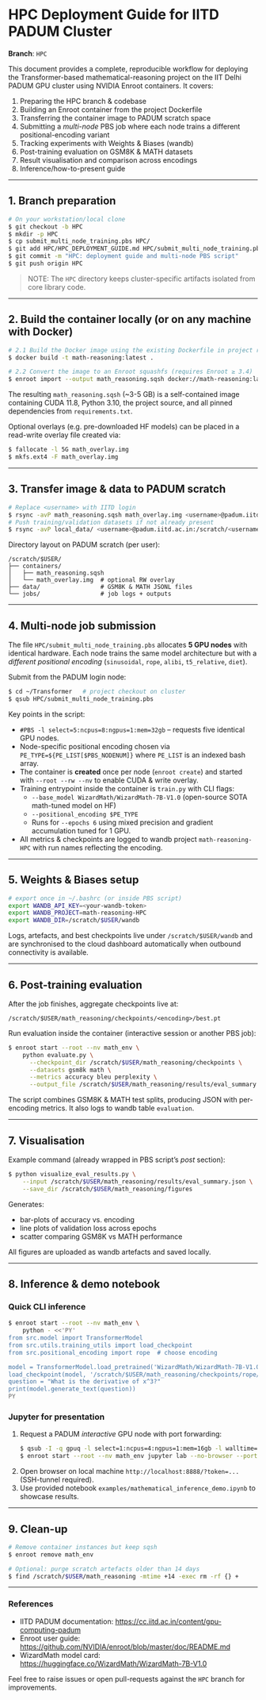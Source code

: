 # HPC Deployment Guide for IITD PADUM Cluster

**Branch**: `HPC`

This document provides a complete, reproducible workflow for deploying the Transformer-based mathematical-reasoning project on the IIT Delhi PADUM GPU cluster using NVIDIA Enroot containers. It covers:

1. Preparing the HPC branch & codebase
2. Building an Enroot container from the project Dockerfile
3. Transferring the container image to PADUM scratch space
4. Submitting a *multi-node* PBS job where each node trains a different positional-encoding variant
5. Tracking experiments with Weights & Biases (wandb)
6. Post-training evaluation on GSM8K & MATH datasets
7. Result visualisation and comparison across encodings
8. Inference/how-to-present guide

---

## 1. Branch preparation

```bash
# On your workstation/local clone
$ git checkout -b HPC
$ mkdir -p HPC
$ cp submit_multi_node_training.pbs HPC/
$ git add HPC/HPC_DEPLOYMENT_GUIDE.md HPC/submit_multi_node_training.pbs
$ git commit -m "HPC: deployment guide and multi-node PBS script"
$ git push origin HPC
```

> NOTE: The `HPC` directory keeps cluster-specific artifacts isolated from core library code.

---

## 2. Build the container locally (or on any machine with Docker)

```bash
# 2.1 Build the Docker image using the existing Dockerfile in project root
$ docker build -t math-reasoning:latest .

# 2.2 Convert the image to an Enroot squashfs (requires Enroot ≥ 3.4)
$ enroot import --output math_reasoning.sqsh docker://math-reasoning:latest
```

The resulting `math_reasoning.sqsh` (~3-5 GB) is a self-contained image containing CUDA 11.8, Python 3.10, the project source, and all pinned dependencies from `requirements.txt`.

Optional overlays (e.g. pre-downloaded HF models) can be placed in a read-write overlay file created via:
```bash
$ fallocate -l 5G math_overlay.img
$ mkfs.ext4 -F math_overlay.img
```

---

## 3. Transfer image & data to PADUM scratch

```bash
# Replace <username> with IITD login
$ rsync -avP math_reasoning.sqsh math_overlay.img <username>@padum.iitd.ac.in:/scratch/<username>/containers/
# Push training/validation datasets if not already present
$ rsync -avP local_data/ <username>@padum.iitd.ac.in:/scratch/<username>/data/
```

Directory layout on PADUM scratch (per user):
```
/scratch/$USER/
├── containers/
│   ├── math_reasoning.sqsh
│   └── math_overlay.img  # optional RW overlay
├── data/                 # GSM8K & MATH JSONL files
└── jobs/                 # job logs + outputs
```

---

## 4. Multi-node job submission

The file `HPC/submit_multi_node_training.pbs` allocates **5 GPU nodes** with identical hardware. Each node trains the same model architecture but with a *different positional encoding* (`sinusoidal`, `rope`, `alibi`, `t5_relative`, `diet`).

Submit from the PADUM login node:

```bash
$ cd ~/Transformer   # project checkout on cluster
$ qsub HPC/submit_multi_node_training.pbs
```

Key points in the script:
* `#PBS -l select=5:ncpus=8:ngpus=1:mem=32gb` – requests five identical GPU nodes.
* Node-specific positional encoding chosen via `PE_TYPE=${PE_LIST[$PBS_NODENUM]}` where `PE_LIST` is an indexed bash array.
* The container is **created** once per node (`enroot create`) and started with `--root --rw --nv` to enable CUDA & write overlay.
* Training entrypoint inside the container is `train.py` with CLI flags:
  * `--base_model WizardMath/WizardMath-7B-V1.0` (open-source SOTA math-tuned model on HF)
  * `--positional_encoding $PE_TYPE`
  * Runs for `--epochs 6` using mixed precision and gradient accumulation tuned for 1 GPU.
* All metrics & checkpoints are logged to wandb project `math-reasoning‐HPC` with run names reflecting the encoding.

---

## 5. Weights & Biases setup

```bash
# export once in ~/.bashrc (or inside PBS script)
export WANDB_API_KEY=<your-wandb-token>
export WANDB_PROJECT=math-reasoning-HPC
export WANDB_DIR=/scratch/$USER/wandb
```

Logs, artefacts, and best checkpoints live under `/scratch/$USER/wandb` and are synchronised to the cloud dashboard automatically when outbound connectivity is available.

---

## 6. Post-training evaluation

After the job finishes, aggregate checkpoints live at:
```
/scratch/$USER/math_reasoning/checkpoints/<encoding>/best.pt
```

Run evaluation inside the container (interactive session or another PBS job):

```bash
$ enroot start --root --nv math_env \
    python evaluate.py \
      --checkpoint_dir /scratch/$USER/math_reasoning/checkpoints \
      --datasets gsm8k math \
      --metrics accuracy bleu perplexity \
      --output_file /scratch/$USER/math_reasoning/results/eval_summary.json
```

The script combines GSM8K & MATH test splits, producing JSON with per-encoding metrics. It also logs to wandb table `evaluation`.

---

## 7. Visualisation

Example command (already wrapped in PBS script’s *post* section):
```bash
$ python visualize_eval_results.py \
    --input /scratch/$USER/math_reasoning/results/eval_summary.json \
    --save_dir /scratch/$USER/math_reasoning/figures
```

Generates:
* bar-plots of accuracy vs. encoding
* line plots of validation loss across epochs
* scatter comparing GSM8K vs MATH performance

All figures are uploaded as wandb artefacts and saved locally.

---

## 8. Inference & demo notebook

### Quick CLI inference
```bash
$ enroot start --root --nv math_env \
    python - <<'PY'
from src.model import TransformerModel
from src.utils.training_utils import load_checkpoint
from src.positional_encoding import rope  # choose encoding

model = TransformerModel.load_pretrained('WizardMath/WizardMath-7B-V1.0', positional_encoding=rope)
load_checkpoint(model, '/scratch/$USER/math_reasoning/checkpoints/rope/best.pt')
question = "What is the derivative of x^3?"
print(model.generate_text(question))
PY
```

### Jupyter for presentation

1. Request a PADUM *interactive* GPU node with port forwarding:
   ```bash
   $ qsub -I -q gpuq -l select=1:ncpus=4:ngpus=1:mem=16gb -l walltime=04:00:00
   $ enroot start --root --nv math_env jupyter lab --no-browser --port 8888
   ```
2. Open browser on local machine `http://localhost:8888/?token=...` (SSH-tunnel required).
3. Use provided notebook `examples/mathematical_inference_demo.ipynb` to showcase results.

---

## 9. Clean-up

```bash
# Remove container instances but keep sqsh
$ enroot remove math_env

# Optional: purge scratch artefacts older than 14 days
$ find /scratch/$USER/math_reasoning -mtime +14 -exec rm -rf {} +
```

---

### References
* IITD PADUM documentation: <https://cc.iitd.ac.in/content/gpu-computing-padum>
* Enroot user guide: <https://github.com/NVIDIA/enroot/blob/master/doc/README.md>
* WizardMath model card: <https://huggingface.co/WizardMath/WizardMath-7B-V1.0>

Feel free to raise issues or open pull-requests against the `HPC` branch for improvements.